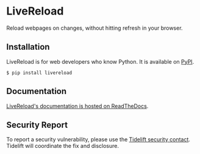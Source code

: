 # LiveReload

Reload webpages on changes, without hitting refresh in your browser.

## Installation

<!-- start install -->

LiveReload is for web developers who know Python. It is available on [PyPI].

```
$ pip install livereload
```

[pypi]: https://pypi.python.org/pypi/livereload

<!-- end install -->

## Documentation

[LiveReload's documentation is hosted on ReadTheDocs][docs].

[docs]: https://livereload.readthedocs.io/en/latest/

## Security Report

To report a security vulnerability, please use the [Tidelift security contact].
Tidelift will coordinate the fix and disclosure.

[tidelift security contact]: https://tidelift.com/security
